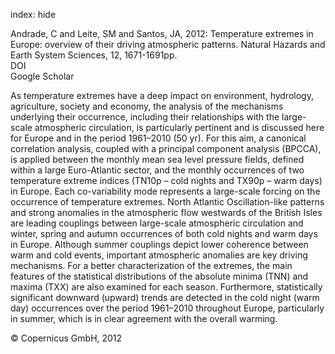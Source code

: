index: hide

<div class="Citation">

  <div class="Citation-body">
    <div class="Citation-text">Andrade, C and Leite, SM and Santos, JA, 2012: Temperature extremes in Europe: overview of their driving atmospheric patterns. <span class="Article-journal">Natural Hazards and Earth System Sciences, </span><span class="Article-volume">12, </span>1671-1691pp.</div>
    <div class="Citation-links">
      <div class="CitationLink" data-href="https://doi.org/10.5194/nhess-12-1671-2012">
        <div class="CitationLink-icon CitationLink-Doi"></div>
        <div class="CitationLink-text">DOI</div>
      </div>
      <div class="CitationLink" data-href="https://scholar.google.com/scholar?q=10.5194/nhess-12-1671-2012">
        <div class="CitationLink-icon CitationLink-Scholar"></div>
        <div class="CitationLink-text">Google Scholar</div>
      </div>
    </div>
  </div>
</div>

As temperature extremes have a deep impact on environment, hydrology, agriculture, society and economy, the analysis of the mechanisms underlying their occurrence, including their relationships with the large-scale atmospheric circulation, is particularly pertinent and is discussed here for Europe and in the period 1961–2010 (50 yr). For this aim, a canonical correlation analysis, coupled with a principal component analysis (BPCCA), is applied between the monthly mean sea level pressure fields, defined within a large Euro-Atlantic sector, and the monthly occurrences of two temperature extreme indices (TN10p – cold nights and TX90p – warm days) in Europe. Each co-variability mode represents a large-scale forcing on the occurrence of temperature extremes. North Atlantic Oscillation-like patterns and strong anomalies in the atmospheric flow westwards of the British Isles are leading couplings between large-scale atmospheric circulation and winter, spring and autumn occurrences of both cold nights and warm days in Europe. Although summer couplings depict lower coherence between warm and cold events, important atmospheric anomalies are key driving mechanisms. For a better characterization of the extremes, the main features of the statistical distributions of the absolute minima (TNN) and maxima (TXX) are also examined for each season. Furthermore, statistically significant downward (upward) trends are detected in the cold night (warm day) occurrences over the period 1961–2010 throughout Europe, particularly in summer, which is in clear agreement with the overall warming.

<div class="Citation-copy">
&copy; Copernicus GmbH, 2012
</div>